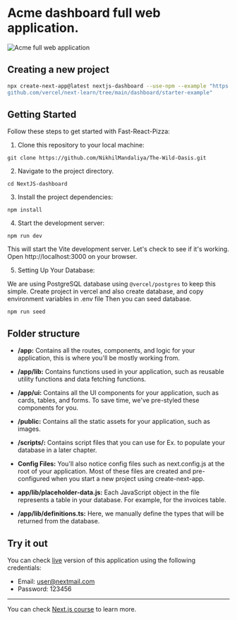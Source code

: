 # Acme dashboard full web application.

![Acme full web application](https://nextjs.org/_next/image?url=%2Flearn%2Fcourse-explainer.png&w=750&q=75&dpl=dpl_Ejtt9BCyCFNeRJdBoVsM9Es9x8xe)


## Creating a new project
```bash
npx create-next-app@latest nextjs-dashboard --use-npm --example "https://
github.com/vercel/next-learn/tree/main/dashboard/starter-example"
```


## Getting Started
Follow these steps to get started with Fast-React-Pizza:

1. Clone this repository to your local machine:
```
git clone https://github.com/NikhilMandaliya/The-Wild-Oasis.git
```
2. Navigate to the project directory.
```
cd NextJS-dashboard
```
3. Install the project dependencies:
```
npm install
```
4. Start the development server:
```
npm run dev
```  
This will start the Vite development server. Let's check to see if it's working. Open http://localhost:3000 on your browser.

5. Setting Up Your Database:

We are using PostgreSQL database using `@vercel/postgres` to keep this simple.
Create project in vercel and also create database, and copy environment variables in .env file
Then you can seed database.
```
npm run seed
```


## Folder structure

- **/app:** Contains all the routes, components, and logic for your application, this is where you'll be mostly working from.

- **/app/lib:** Contains functions used in your application, such as reusable utility functions and data fetching functions.

- **/app/ui:** Contains all the UI components for your application, such as cards, tables, and forms. To save time, we've pre-styled these components for you.

- **/public:** Contains all the static assets for your application, such as images.

- **/scripts/:** Contains script files that you can use for Ex. to populate your database in a later chapter.

- **Config Files:** You'll also notice config files such as next.config.js at the root of your application. Most of these files are created and pre-configured when you start a new project using create-next-app.

- **app/lib/placeholder-data.js:** Each JavaScript object in the file represents a table in your database. For example, for the invoices table.

- **/app/lib/definitions.ts:** Here, we manually define the types that will be returned from the database.

## Try it out

You can check [live](https://nik-next-js-dashboard.vercel.app/) version of this application using the following credentials:
- Email: user@nextmail.com
- Password: 123456

---

You can check [Next.js course](https://nextjs.org/learn/dashboard-app) to learn more.

